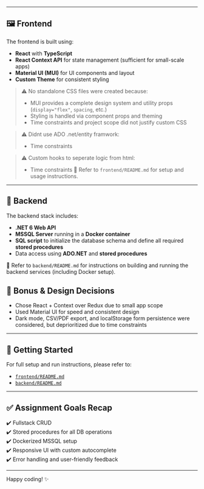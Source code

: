 
---

## 🖼️ Frontend

The frontend is built using:

- **React** with **TypeScript**
- **React Context API** for state management (sufficient for small-scale apps)
- **Material UI (MUI)** for UI components and layout
- **Custom Theme** for consistent styling

> ⚠️ No standalone CSS files were created because:
> - MUI provides a complete design system and utility props (`display="flex"`, `spacing`, etc.)
> - Styling is handled via component props and theming
> - Time constraints and project scope did not justify custom CSS

> ⚠️ Didnt use ADO .net/entity framwork:
> - Time constraints

> ⚠️ Custom hooks to seperate logic from html:
> - Time constraints
📌 Refer to `frontend/README.md` for setup and usage instructions.

---

## 🔧 Backend

The backend stack includes:

- **.NET 6 Web API**
- **MSSQL Server** running in a **Docker container**
- **SQL script** to initialize the database schema and define all required **stored procedures**
- Data access using **ADO.NET** and **stored procedures**

📌 Refer to `backend/README.md` for instructions on building and running the backend services (including Docker setup).


## 📝 Bonus & Design Decisions

- Chose React + Context over Redux due to small app scope
- Used Material UI for speed and consistent design
- Dark mode, CSV/PDF export, and localStorage form persistence were considered, but deprioritized due to time constraints

---

## 🚀 Getting Started

For full setup and run instructions, please refer to:

- [`frontend/README.md`](./frontend/README.md)
- [`backend/README.md`](./backend/README.md)

---

## ✅ Assignment Goals Recap

✔️ Fullstack CRUD  
✔️ Stored procedures for all DB operations  
✔️ Dockerized MSSQL setup  
✔️ Responsive UI with custom autocomplete  
✔️ Error handling and user-friendly feedback

---

Happy coding! ✨
